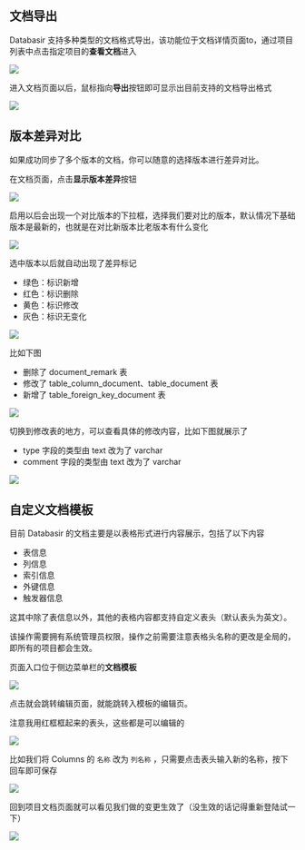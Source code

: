 ## 文档导出

Databasir 支持多种类型的文档格式导出，该功能位于文档详情页面to，通过项目列表中点击指定项目的**查看文档**进入

![](img/project-export1.png)



进入文档页面以后，鼠标指向**导出**按钮即可显示出目前支持的文档导出格式

![](img/project-export2.png)



## 版本差异对比 

如果成功同步了多个版本的文档，你可以随意的选择版本进行差异对比。

在文档页面，点击**显示版本差异**按钮

![](img/doc-diff1.png)

启用以后会出现一个对比版本的下拉框，选择我们要对比的版本，默认情况下基础版本是最新的，也就是在对比新版本比老版本有什么变化

![](img/doc-diff2.png)

选中版本以后就自动出现了差异标记

- 绿色：标识新增
- 红色：标识删除
- 黄色：标识修改
- 灰色：标识无变化

![](img/doc-diff3.png)

比如下图

- 删除了 document_remark 表
- 修改了 table_column_document、table_document 表
- 新增了 table_foreign_key_document 表

![](img/doc-diff4.png)

切换到修改表的地方，可以查看具体的修改内容，比如下图就展示了

- type 字段的类型由  text 改为了 varchar
- comment 字段的类型由 text 改为了 varchar

![](img/doc-diff5.png)



## 自定义文档模板

目前 Databasir 的文档主要是以表格形式进行内容展示，包括了以下内容

- 表信息
- 列信息
- 索引信息
- 外键信息
- 触发器信息

这其中除了表信息以外，其他的表格内容都支持自定义表头（默认表头为英文）。

该操作需要拥有系统管理员权限，操作之前需要注意表格头名称的更改是全局的，即所有的项目都会生效。

页面入口位于侧边菜单栏的**文档模板**

![](img/template-edit1.png)



点击就会跳转编辑页面，就能跳转入模板的编辑页。

注意我用红框框起来的表头，这些都是可以编辑的

![](img/template-edit2.png)

比如我们将 Columns 的 `名称` 改为 `列名称` ，只需要点击表头输入新的名称，按下回车即可保存

![](img/template-edit3.png)

回到项目文档页面就可以看见我们做的变更生效了（没生效的话记得重新登陆试一下）

![](img/template-edit4.png)
